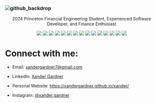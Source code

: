 ### ![github_backdrop](https://user-images.githubusercontent.com/66753486/174352369-f2900025-7d38-4059-ae37-1e1fda729ec0.png)

<p align="center">2024 Princeton Financial Engineering Student, Experienced Software Developer, and Finance Enthusiast<p>

<p align="center">
  <img src="https://img.shields.io/static/v1?label=|&message=PYTHON&color=cc2c11&style=plastic&logo=python"/>
  <img src="https://img.shields.io/static/v1?label=|&message=C%2b%2b&color=cc2c11&style=plastic&logo=c%2b%2b"/>
  <img src="https://img.shields.io/static/v1?label=|&message=JAVA&color=cc2c11&style=plastic&logo=java"/>


  <img src="https://img.shields.io/static/v1?label=|&message=GIT&color=gold&style=plastic&logo=git"/>


  <img src="https://img.shields.io/static/v1?label=|&message=RUBY&color=941305&style=plastic&logo=ruby"/>
  <img src="https://img.shields.io/static/v1?label=|&message=R&color=941305&style=plastic&logo=r"/>
  <img src="https://img.shields.io/static/v1?label=|&message=C&color=941305&style=plastic&logo=c"/>
  <img src="https://img.shields.io/static/v1?label=|&message=GO&color=941305&style=plastic&logo=go"/>

  <img src="https://img.shields.io/static/v1?label=|&message=REACT&color=3c7f5d&style=plastic&logo=react"/>
  <img src="https://img.shields.io/static/v1?label=|&message=HTML&color=3c7f5d&style=plastic&logo=html5"/>
  <img src="https://img.shields.io/static/v1?label=|&message=CSS&color=3c7f5d&style=plastic&logo=css3"/>
  <img src="https://img.shields.io/static/v1?label=|&message=JAVASCRIPT&color=3c7f5d&style=plastic&logo=javascript"/>
  <img src="https://img.shields.io/static/v1?label=|&message=PostgreSQL&color=3c7f5d&style=plastic&logo=postgresql"/>
  <img src="https://img.shields.io/static/v1?label=|&message=RAILS&color=3c7f5d&style=plastic&logo=rubyonrails"/>


  <img src="https://img.shields.io/static/v1?label=|&message=SELENIUM&color=cdf998&style=plastic&logo=selenium"/>
</p>

# Connect with me:
- Email: xandergardner7@gmail.com

- LinkedIn: <a class=cntMethod target="_blank" href="https://www.linkedin.com/in/xandergardner/">Xander Gardner</a>

- Personal Website: <a class=cntMethod target="_blank" href="https://xandergardner.github.io/xander/">https://xandergardner.github.io/xander/</a>

- Instagram: <a class=cntMethod target="_blank" href="https://www.instagram.com/xander.gardner/">@xander.gardner</a>
